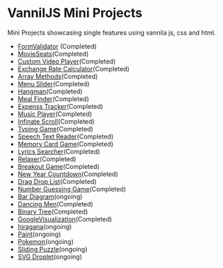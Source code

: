 <h1>VannilJS Mini Projects</h1>
Mini Projects showcasing single features using vannila js, css and html.

<ul>
    <li><a href="./1FormValidator/README.md">FormValidator</a> (Completed)</li>
    <li><a href="#">MovieSeats</a>(Completed)</li>
    <li><a href="#">Custom Video Player</a>(Completed)</li>
    <li><a href="#">Exchange Rate Calculator</a>(Completed)</li>
    <li><a href="#">Array Methods</a>(Completed)</li>
    <li><a href="#">Menu Slider</a>(Completed)</li>
    <li><a href="#">Hangman</a>(Completed)</li>
    <li><a href="#">Meal Finder</a>(Completed)</li>
    <li><a href="#">Expenss Tracker</a>(Completed)</li>
    <li><a href="#">Music Player</a>(Completed)</li>
    <li><a href="#">Infinate Scroll</a>(Completed)</li>
    <li><a href="#">Typing Game</a>(Completed)</li>
    <li><a href="#">Speech Text Reader</a>(Completed)</li>
    <li><a href="#">Memory Card Game</a>(Completed)</li>
    <li><a href="#">Lyrics Searcher</a>(Completed)</li>
    <li><a href="#">Relaxer</a>(Completed)</li>
    <li><a href="#">Breakout Game</a>(Completed)</li>
    <li><a href="#">New Year Countdown</a>(Completed)</li>
    <li><a href="#">Drag Drop List</a>(Completed)</li>
    <li><a href="#">Number Guessing Game</a>(Completed)</li>
    <li><a href="#">Bar Diagram</a>(ongoing)</li>
    <li><a href="https://github.com/Aashis2055/VanillaJS/blob/master/DancingMen/Readme.md">Dancing Men</a>(Completed)</li>
    <li><a href="#">Binary Tree</a>(Completed)</li>
    <li><a href="#">GoogleVisualization</a>(Completed)</li>
    <li><a href="#">hiragana</a>(ongoing)</li>
    <li><a href="#">Paint</a>(ongoing)</li>
    <li><a href="#">Pokemon</a>(ongoing)</li>
    <li><a href="#">Sliding Puzzle</a>(ongoing)</li>
    <li><a href="#">SVG Droplet</a>(ongoing)</li>
</ul>

